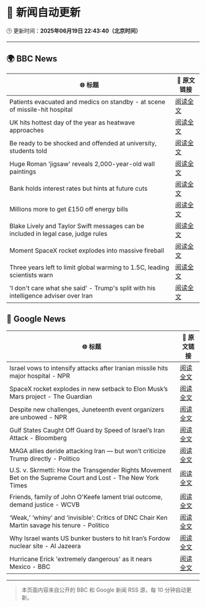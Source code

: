 # 🧠 新闻自动更新

🕒 更新时间：**2025年06月19日 22:43:40（北京时间）**

---

## 🌍 BBC News

| 🌐 标题 | 🔗 原文链接 |
|--------|-------------|
| Patients evacuated and medics on standby - at scene of missile-hit hospital | [阅读全文](https://www.bbc.com/news/videos/c3d1vlgkde7o) |
| UK hits hottest day of the year as heatwave approaches | [阅读全文](https://www.bbc.com/news/articles/cm2z4rmyl0yo) |
| Be ready to be shocked and offended at university, students told | [阅读全文](https://www.bbc.com/news/articles/c74z8l8vkx3o) |
| Huge Roman 'jigsaw' reveals 2,000-year-old wall paintings | [阅读全文](https://www.bbc.com/news/articles/c5y5w1ldz8do) |
| Bank holds interest rates but hints at future cuts | [阅读全文](https://www.bbc.com/news/articles/c98wyyk475no) |
| Millions more to get £150 off energy bills | [阅读全文](https://www.bbc.com/news/articles/cx2kym1pvn4o) |
| Blake Lively and Taylor Swift messages can be included in legal case, judge rules | [阅读全文](https://www.bbc.com/news/articles/c20n6jl83v8o) |
| Moment SpaceX rocket explodes into massive fireball | [阅读全文](https://www.bbc.com/news/videos/c1k87l7nre4o) |
| Three years left to limit global warming to 1.5C, leading scientists warn | [阅读全文](https://www.bbc.com/news/articles/cn4l927dj5zo) |
| 'I don't care what she said' - Trump's split with his intelligence adviser over Iran | [阅读全文](https://www.bbc.com/news/articles/c4g8d88y17jo) |

## 📰 Google News

| 🌐 标题 | 🔗 原文链接 |
|--------|-------------|
| Israel vows to intensify attacks after Iranian missile hits major hospital - NPR | [阅读全文](https://news.google.com/rss/articles/CBMif0FVX3lxTFBzZzlLR0pIOTlOcjc1dVNkaEcxWlZRdk80a3VwTFQ3UmFYQ0dmMi0zQ1B0MGh4SDZYVU1KZlVPVHpVWVloV3JQQUtEQTZGNm1fNjlJMWhreFpwRy1uQUFEVlFWSUJhR1lCWkxOY1hobHJLbDFWUG9HZXhET0o1Qjg?oc=5) |
| SpaceX rocket explodes in new setback to Elon Musk’s Mars project - The Guardian | [阅读全文](https://news.google.com/rss/articles/CBMiuwFBVV95cUxOZmt2LU1TeTZsT01IN0kxelNHOUEzdEFma05icmQtUEFQTXN3LXhUdGtLb0ZMbXpKNXJtMDMzRHZwLTFLWTdYNFVyZXV0V2o1WjhEcWxvM0tua1cwOGE3OExwY3plMEt4RnVlSklzTC1HNEJEUkdDQlNIOGtOeHdnVFR0N2wxelpuR1hVSXNxTmt2bUFfb3lnM2c2UmRXVHdhVVduMk5rdHI0bmFrR0pHZ2c3ZjhtLWtacEVr?oc=5) |
| Despite new challenges, Juneteenth event organizers are unbowed - NPR | [阅读全文](https://news.google.com/rss/articles/CBMijAFBVV95cUxOVlNyYi1YNVRhWjNDZlZWYW15enVUQ0hnZWgwbGo3a0NXR0Y4ZWpGV0k3U3pyanROdVpKWXZwRzF1NG1TUHJ2bXp3NU9DVmR2UXd4YzhfSXo0dDBKbHJwcG5vdWNLenNHRlZidmptZEd4Z2dlU3lLVjhJUWxWWE03YzVpOHFJNE5qODB6WQ?oc=5) |
| Gulf States Caught Off Guard by Speed of Israel’s Iran Attack - Bloomberg | [阅读全文](https://news.google.com/rss/articles/CBMisgFBVV95cUxNLUlndkhieUlwdWExclhHaHhIcXAzMkhWZ1NVdFlqd2RCR0d2Mnl3ZnFPaTdyX1pZRVlLd0FjYldCdnN0MWZvOUctT1A1aEY2dWh5aTVwRUZrbzVFejllanA5bmpsRG9PS2c3VHVRbmNvZkJ5amE3NlozSU1lYWZfVFhhdGhaMkI4Y2JYZWtGYktEM09EMnJLTzlRVThsZWFlbmtVblpWWF9rNnozTl94Undn?oc=5) |
| MAGA allies deride attacking Iran — but won’t criticize Trump directly - Politico | [阅读全文](https://news.google.com/rss/articles/CBMihgFBVV95cUxNUm5mLTd3b0R0RGVxVU5EUHRudmhsZ2tZZWw3NUNiR0NsdEJyT1dZNlVoTnBxV0dfZ2NZTDFzbEZ2MlhGRGV1MzdQdFB6T0FaeG12S0QyWXZxWDVST0IwVk9FZnZBVkwxWnBXbzY5d2pHU2F2NzZoQlRuc1pVMVg3X3BzUkJwZw?oc=5) |
| U.S. v. Skrmetti: How the Transgender Rights Movement Bet on the Supreme Court and Lost - The New York Times | [阅读全文](https://news.google.com/rss/articles/CBMilgFBVV95cUxQVGdvb3RGaV9qbG9hMXlrRWxHaE9sZ2RjZXZfNnQwa2NSN2V5OVRFdk1MZ29aSWtmMTJZQ2RqRjVqR0xZbjRpeGUwczN3SjVnN21vdzItZ3NPZWVuM1JxSFAxTXpNYWtMVDRPMWtMT0ZBWW9CaHlvZFJFQV85YVJ6OHo3a0NQenNXWDJZTGtrVFB3NGJxV2c?oc=5) |
| Friends, family of John O'Keefe lament trial outcome, demand justice - WCVB | [阅读全文](https://news.google.com/rss/articles/CBMiowFBVV95cUxNRXZZUmdNTVJuU2U3TkxnaTNSUEJJTTFlWENDU0hyQUU2RC1YSzBRZzF0amJmeXo4OXBNY0c4UWhGWWhUUWdYck1sYXV2MHRodmlQZDdPOTJrdnFyZmd3SmNoMUIyRWFISVJ4aFM5QmRLS2h5c0RSWVgxNXQyM0dsMVhETXVMcXAybmRyWVU3WWgtY3kzUnpVVWdhbjJrVFBKaDlz?oc=5) |
| ‘Weak,’ ‘whiny’ and ‘invisible’: Critics of DNC Chair Ken Martin savage his tenure - Politico | [阅读全文](https://news.google.com/rss/articles/CBMiiAFBVV95cUxQZWNEVkpNcGFJakxLbkgtU1IyeG5GRjRsY1hEMkFYSEg5c1BtcjNkRS16THlldzgxa05kMmJ6bnFLcUxyVUIxM1R5TUhfVDFLbmo0NVFOVnZsZk15NVFTaVBHTURWQm5OX0R1T29RRmE5a1U3endwNkVtNFplUjJXVGFRYjRlc1BJ?oc=5) |
| Why Israel wants US bunker busters to hit Iran’s Fordow nuclear site - Al Jazeera | [阅读全文](https://news.google.com/rss/articles/CBMirAFBVV95cUxQUHUydjR2ckdrb0JWT0p0NURHMG9ySkUwdXhJQkVBT0VlaHd5aEF2cnJtTDJHZEJBYjVkZWlPZC1pSHJLNE0xLXZQZWVIbFcwNTFDaVVtX0p5d0Z6V1J3cjAza2dQbnpFZXR4Q0Rtb1d4MlJES29xWml4TEZONUFBZWN2Wjd5ZS1WLWw3aFl1cThNcnlSVEN3bkRjX1FDWlNJYVIzbFlLSl9FUHhG0gGyAUFVX3lxTFBVdHNRUmtfZGRVQWp3eWo3Tmc4SW5UMUk0aVdIQl9zMDA1OGRKcEJmWlFtM25jNnBaRElRMzdmRmtwLVJPNUluNWV5MkxwMlJOMXFtSEpvak5GQkF6UmhBRHY5ZGszT0NnU0xhT0NRUWIxd0ZwcS1sY0cycGFBUkgxSzhKaWZ2aHByeDFSYTE2ZWJhNXhwdDJBRFdyWHc1UG9ObnRhRWZnV2VPSzF5VVNVR2c?oc=5) |
| Hurricane Erick 'extremely dangerous' as it nears Mexico - BBC | [阅读全文](https://news.google.com/rss/articles/CBMiWkFVX3lxTE1uQk5GMnRKa1MwVzZCUGZhTzRDcGVBVHNneWJ1QlZyM2txdTE5NDZUQ2xCT2xIVHJBT0ViYXc5RWFBdVlZWnNHamg2ZGZWZVJPVktkSXVaclBmQdIBX0FVX3lxTE9aNENpdE1iczNBVGNtRERGY0Ixb1lnSjNSWlViUkFZQks4SHV6c2w2QkluY0NNNG1tcE02Q1c3YXlqd1ZxUFlJUHZUaHRPdU1yWmxqOXFpVGxLbTRORVNV?oc=5) |

---
> 本页面内容来自公开的 BBC 和 Google 新闻 RSS 源，每 10 分钟自动更新。